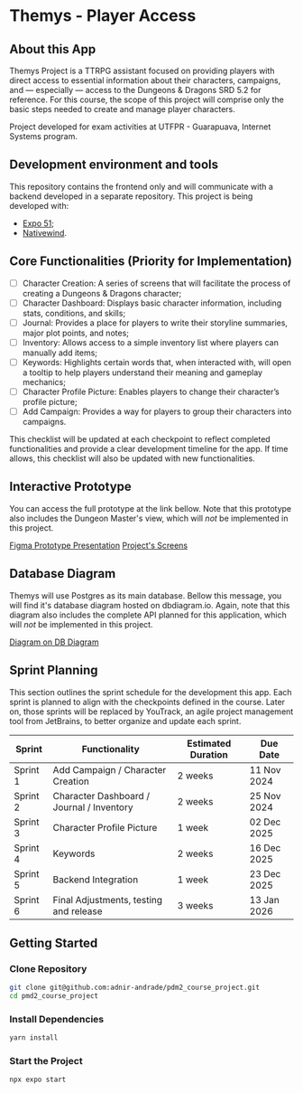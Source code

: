 # Themys - Player Access

## About this App

Themys Project is a TTRPG assistant focused on providing players with direct access to essential information about their characters, campaigns, and — especially — access to the Dungeons & Dragons SRD 5.2 for reference. For this course, the scope of this project will comprise only the basic steps needed to create and manage player characters.

Project developed for exam activities at UTFPR - Guarapuava, Internet Systems program.

## Development environment and tools

This repository contains the frontend only and will communicate with a backend developed in a separate repository. This project is being developed with:

- [Expo 51](https://expo.dev/);
- [Nativewind](https://www.nativewind.dev/).

## Core Functionalities (Priority for Implementation)

- [ ] Character Creation: A series of screens that will facilitate the process of creating a Dungeons & Dragons character;
- [ ] Character Dashboard: Displays basic character information, including stats, conditions, and skills;
- [ ] Journal: Provides a place for players to write their storyline summaries, major plot points, and notes;
- [ ] Inventory: Allows access to a simple inventory list where players can manually add items;
- [ ] Keywords: Highlights certain words that, when interacted with, will open a tooltip to help players understand their meaning and gameplay mechanics;
- [ ] Character Profile Picture: Enables players to change their character’s profile picture;
- [ ] Add Campaign: Provides a way for players to group their characters into campaigns.

This checklist will be updated at each checkpoint to reflect completed functionalities and provide a clear development timeline for the app. If time allows, this checklist will also be updated with new functionalities.

## Interactive Prototype

You can access the full prototype at the link bellow. Note that this prototype also includes the Dungeon Master's view, which will _not_ be implemented in this project.

[Figma Prototype Presentation](https://www.figma.com/proto/SrQJozaia8PIFqpcG9C8YB/Themis?node-id=978-3057&node-type=frame&t=RAgKJZajLkuNOlV6-0&scaling=scale-down&content-scaling=fixed&page-id=978%3A2765&starting-point-node-id=978%3A3057)
[Project's Screens](https://www.figma.com/design/SrQJozaia8PIFqpcG9C8YB/Themis?node-id=978-2765&t=meL8K1telyqV6vQS-1)

## Database Diagram

Themys will use Postgres as its main database. Bellow this message, you will find it's database diagram hosted on dbdiagram.io. Again, note that this diagram also includes the complete API planned for this application, which will _not_ be implemented in this project.

[Diagram on DB Diagram](https://dbdiagram.io/d/themys_tcc-66eb48f5a0828f8aa64e39e9)

## Sprint Planning

This section outlines the sprint schedule for the development this app. Each sprint is planned to align with the checkpoints defined in the course.
Later on, those sprints will be replaced by YouTrack, an agile project management tool from JetBrains, to better organize and update each sprint.

| **Sprint** | **Functionality**                           | **Estimated Duration** | **Due Date**     |
|------------|---------------------------------------------|------------------------|------------------|
| Sprint 1   | Add Campaign / Character Creation           | 2 weeks                 | 11 Nov 2024      |
| Sprint 2   | Character Dashboard / Journal / Inventory   | 2 weeks                 | 25 Nov 2024      |
| Sprint 3   | Character Profile Picture                   | 1 week                  | 02 Dec 2025      |
| Sprint 4   | Keywords                                    | 2 weeks                 | 16 Dec 2025      |
| Sprint 5   | Backend Integration                         | 1 week                  | 23 Dec 2025      |
| Sprint 6   | Final Adjustments, testing and release      | 3 weeks                 | 13 Jan 2026      |

## Getting Started

### Clone Repository

```sh
git clone git@github.com:adnir-andrade/pdm2_course_project.git
cd pmd2_course_project
```

### Install Dependencies

```sh
yarn install
```

### Start the Project
```sh
npx expo start
```
